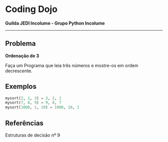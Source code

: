 # Coding Dojo

**Guilda JEDI Incolume - Grupo Python Incolume**

---

## Problema

**Ordenação de 3**

Faça um Programa que leia três números e mostre-os em ordem decrescente.

## Exemplos

```python
mysort(2, 1, 3) = 3, 2, 1
mysort(7, 8, 9) = 9, 8, 7
mysort(1000, 1, 10) = 1000, 10, 1
```

## Referências
Estruturas de decisão nº 9
